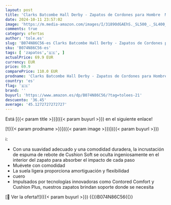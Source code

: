 ```yaml
---
layout: post
title: 'Clarks Batcombe Hall Derby - Zapatos de Cordones para Hombre  Marrón  Dark Tan Lea   45 EU'
date: 2024-10-11 23:57:02
image: 'https://m.media-amazon.com/images/I/3189OdGAEhS._SL500_._SL400_.jpg'
comments: true
category: ofertas
author: 'tole.es'
slug: 'B074N86C56-es Clarks Batcombe Hall Derby - Zapatos de Cordones para...'
sku: 'B074N86C56-es'
tags: [ 'zapatos','🇪🇸', ]
actualPrice: 69.9 EUR
currency: EUR
price: 69.9
comparePrice: 110.0 EUR
prodname: 'Clarks Batcombe Hall Derby - Zapatos de Cordones para Hombre  Marrón  Dark Tan Lea   45 EU'
country: 'es'
flag: '🇪🇸'
brand: ''
buyurl: 'https://www.amazon.es/dp/B074N86C56/?tag=tolees-21'
descuento: '36.45'
average: '45.1272727272727'
---
```


Está [{{< param title >}}]({{< param buyurl >}}) en el siguiente enlace!

[![{{< param prodname >}}]({{< param image >}})]({{< param buyurl >}})

ℹ️:

- Con una suavidad adecuado y una comodidad duradera, la incrustación de espuma de rebote de Cushion Soft se oculta ingeniosamente en el interior del zapato para absorber el impacto de cada paso
- Muévete con comodidad
- La suela ligera proporciona amortiguación y flexibilidad
- cuero
- Impulsados por tecnologías innovadoras como Contored Comfort y Cushion Plus, nuestros zapatos brindan soporte donde se necesita

[🛒 Ver la oferta!!]({{< param buyurl >}})
{{<world>}}B074N86C56{{</world>}}

